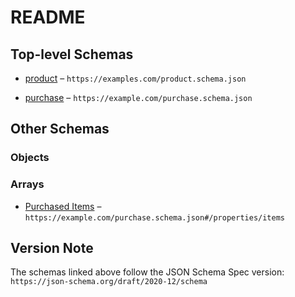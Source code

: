 # README

## Top-level Schemas

* [product](./product.md "Definition for a GA4 purchase") – `https://examples.com/product.schema.json`

* [purchase](./purchase.md "Definition of a GA4 purchase event") – `https://example.com/purchase.schema.json`

## Other Schemas

### Objects



### Arrays

* [Purchased Items](./purchase-properties-purchased-items.md "Items associated with the event") – `https://example.com/purchase.schema.json#/properties/items`

## Version Note

The schemas linked above follow the JSON Schema Spec version: `https://json-schema.org/draft/2020-12/schema`
